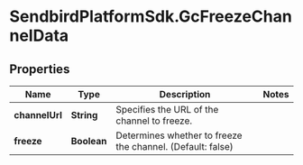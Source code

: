 # SendbirdPlatformSdk.GcFreezeChannelData

## Properties

Name | Type | Description | Notes
------------ | ------------- | ------------- | -------------
**channelUrl** | **String** | Specifies the URL of the channel to freeze. | 
**freeze** | **Boolean** | Determines whether to freeze the channel. (Default: false) | 


